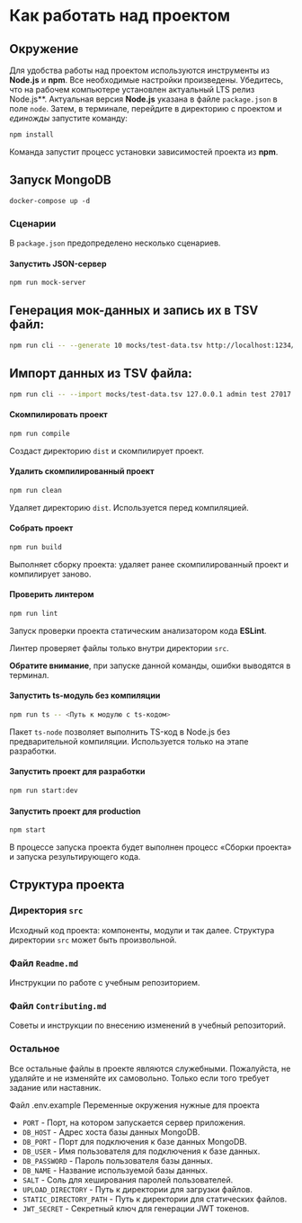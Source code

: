 # Как работать над проектом

## Окружение

Для удобства работы над проектом используются инструменты из **Node.js** и **npm**. Все необходимые настройки произведены. Убедитесь, что на рабочем компьютере установлен актуальный LTS релиз Node.js**. Актуальная версия **Node.js** указана в файле `package.json` в поле `node`. Затем, в терминале, перейдите в директорию с проектом и _единожды_ запустите команду:

```bash
npm install
```

Команда запустит процесс установки зависимостей проекта из **npm**.

## Запуск MongoDB

```
docker-compose up -d
```

### Сценарии

В `package.json` предопределено несколько сценариев.

#### Запустить JSON-сервер

```bash
npm run mock-server
```

## Генерация мок-данных и запись их в TSV файл:
```bash
npm run cli -- --generate 10 mocks/test-data.tsv http://localhost:1234/api
```

## Импорт данных из TSV файла:
```bash
npm run cli -- --import mocks/test-data.tsv 127.0.0.1 admin test 27017 six-cities 69420
```

#### Скомпилировать проект

```bash
npm run compile
```

Создаст директорию `dist` и скомпилирует проект.

#### Удалить скомпилированный проект

```bash
npm run clean
```

Удаляет директорию `dist`. Используется перед компиляцией.

#### Собрать проект

```bash
npm run build
```

Выполняет сборку проекта: удаляет ранее скомпилированный проект и компилирует заново.

#### Проверить линтером

```bash
npm run lint
```

Запуск проверки проекта статическим анализатором кода **ESLint**.

Линтер проверяет файлы только внутри директории `src`.

**Обратите внимание**, при запуске данной команды, ошибки выводятся в терминал.

#### Запустить ts-модуль без компиляции

```bash
npm run ts -- <Путь к модулю с ts-кодом>
```

Пакет `ts-node` позволяет выполнить TS-код в Node.js без предварительной компиляции. Используется только на этапе разработки.

#### Запустить проект для разработки

```bash
npm run start:dev
```

#### Запустить проект для production

```bash
npm start
```

В процессе запуска проекта будет выполнен процесс «Сборки проекта» и запуска результирующего кода.

## Структура проекта

### Директория `src`

Исходный код проекта: компоненты, модули и так далее. Структура директории `src` может быть произвольной.

### Файл `Readme.md`

Инструкции по работе с учебным репозиторием.

### Файл `Contributing.md`

Советы и инструкции по внесению изменений в учебный репозиторий.

### Остальное

Все остальные файлы в проекте являются служебными. Пожалуйста, не удаляйте и не изменяйте их самовольно. Только если того требует задание или наставник.

Файл .env.example
Переменные окружения нужные для проекта

- `PORT` - Порт, на котором запускается сервер приложения.
- `DB_HOST` - Адрес хоста базы данных MongoDB.
- `DB_PORT` - Порт для подключения к базе данных MongoDB.
- `DB_USER` - Имя пользователя для подключения к базе данных.
- `DB_PASSWORD` - Пароль пользователя базы данных.
- `DB_NAME` - Название используемой базы данных.
- `SALT` - Соль для хеширования паролей пользователей.
- `UPLOAD_DIRECTORY` - Путь к директории для загрузки файлов.
- `STATIC_DIRECTORY_PATH` - Путь к директории для статических файлов.
- `JWT_SECRET` - Секретный ключ для генерации JWT токенов.
